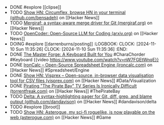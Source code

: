 - DONE #explore [[clipse]]
- TODO [Show HN: Circumflex, browse HN in your terminal (github.com/bensadeh)](https://news.ycombinator.com/item?id=33192518) on [[Hacker News]]
- TODO [Mergiraf: a syntax-aware merge driver for Git (mergiraf.org)](https://news.ycombinator.com/item?id=42093756) on [[Hacker News]]
- TODO [OpenCoder: Open-Source LLM for Coding (arxiv.org)](https://news.ycombinator.com/item?id=42095580) on [[Hacker News]]
- DOING #explore [[darrenburns/posting]]
  :LOGBOOK:
  CLOCK: [2024-11-10 Sun 11:35:26]
  CLOCK: [2024-11-10 Sun 11:35:36]
  :END:
- DONE [The Master Forge: A Keyboard Built for You](https://www.kickstarter.com/projects/charachorder/the-master-forge-a-keyboard-built-for-you) #CharaChorder #Keyboard
  {{video https://www.youtube.com/watch?v=nW7FGEtWnqE}}
- DONE [IronCalc – Open-Source Spreadsheet Engine (ironcalc.com)](https://news.ycombinator.com/item?id=42095292) on [[Hacker News]] #Spreadsheet/Engine
- DONE [Show HN: Visprex – Open-source, in-browser data visualisation tool for CSV files (visprex.com)](https://news.ycombinator.com/item?id=42096837) on [[Hacker News]] #Data/Visualization
- DONE [Pirating "The Pirate Bay" TV Series Is Ironically Difficult (torrentfreak.com)](https://news.ycombinator.com/item?id=42088731) on [[Hacker News]] #ThePirateBay
- TODO [Delta: A syntax-highlighting pager for Git, diff, grep, and blame output (github.com/dandavison)](https://news.ycombinator.com/item?id=42091365) on [[Hacker News]] #dandavison/delta
- TODO #explore [[broot]]
- TODO [Show HN: Asterogue, my sci-fi roguelike, is now playable on the web (asterogue.com)](https://news.ycombinator.com/item?id=42085036) on [[Hacker News]] #Game